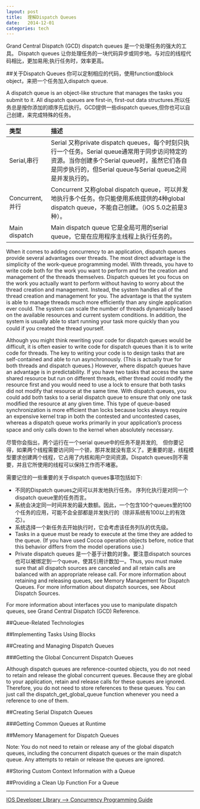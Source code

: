 ```yaml
---
layout: post  
title:  理解Dispatch Queues  
date:   2014-12-01  
categories: tech  
---  
```


Grand Central Dispatch (GCD) dispatch queues 是一个处理任务的强大的工具。 Dispatch queues 让你处理任务的一块代码异步或同步地。与对应的线程代码相比，更加易用;执行任务时，效率更高。  

##关于Dispatch Queues
你可以定制相应的代码，使用function或block object，来把一个任务加入dispatch queue.　　

A dispatch queue is an object-like structure that manages the tasks you submit to it. All dispatch queues are first-in, first-out data structures.所以任务总是按你添加的顺序先后执行。GCD提供一些dispatch queues,但你也可以自己创建，来完成特殊的任务。  

|类型        |描述                                          |
|:----------|:---------------------------------------------|
|Serial,串行                |Serial 又称private dispatch queues，每个时刻只执行一个任务。Serial queue通常用于同步访问特定的资源。当你创建多个Serial queue时，虽然它们各自是同步执行的，但Serial queue与Serial queue之间是并发执行的。|
|Concurrent,并行| Concurrent 又称global dispatch queue，可以并发地执行多个任务。你只能使用系统提供的4种global dispatch queue，不能自己创建。（iOS 5.0之前是3种）。|
|Main dispatch| Main dispatch queue 它是全局可用的serial queue，它是在应用程序主线程上执行任务的。|

When it comes to adding concurrency to an application, dispatch queues provide several advantages over threads. The most direct advantage is the simplicity of the work-queue programming model. With threads, you have to write code both for the work you want to perform and for the creation and management of the threads themselves. Dispatch queues let you focus on the work you actually want to perform without having to worry about the thread creation and management. Instead, the system handles all of the thread creation and management for you. The advantage is that the system is able to manage threads much more efficiently than any single application ever could. The system can scale the number of threads dynamically based on the available resources and current system conditions. In addition, the system is usually able to start running your task more quickly than you could if you created the thread yourself.　　

Although you might think rewriting your code for dispatch queues would be difficult, it is often easier to write code for dispatch queues than it is to write code for threads. The key to writing your code is to design tasks that are self-contained and able to run asynchronously. (This is actually true for both threads and dispatch queues.) However, where dispatch queues have an advantage is in predictability. If you have two tasks that access the same shared resource but run on different threads, either thread could modify the resource first and you would need to use a lock to ensure that both tasks did not modify that resource at the same time. With dispatch queues, you could add both tasks to a serial dispatch queue to ensure that only one task modified the resource at any given time. This type of queue-based synchronization is more efficient than locks because locks always require an expensive kernel trap in both the contested and uncontested cases, whereas a dispatch queue works primarily in your application’s process space and only calls down to the kernel when absolutely necessary.　　

尽管你会指出，两个运行在一个serial queue中的任务不是并发的,　但你要记得，如果两个线程需要访问同一个锁，那并发就没有意义了。更重要的是，线程模型要求创建两个线程，它占用了内核和用户空间资源。Dispatch queues则不需要，并且它所使用的线程可以保持工作而不堵塞。  

需要记住的一些重要的关于dispatch queues事项包括如下:  
* 不同的Dispatch queues之间可以并发地执行任务。 序列化执行是对同一个dispatch queue里的任务而言。
* 系统会决定同一时间并发的最大数额。因此，一个包含100个queues里的100个任务的应用，可能不会全部都是并发执行的（除非系统有100以上的有效芯）。  
* 系统选择一个新任务去开始执行时，它会考虑该任务列队的优先级。
* Tasks in a queue must be ready to execute at the time they are added to the queue. (If you have used Cocoa operation objects before, notice that this behavior differs from the model operations use.) 
* Private dispatch queues 是一个基于计数的对象。要注意dispatch sources也可以被绑定到一个queue，使其引用计数加一。Thus, you must make sure that all dispatch sources are canceled and all retain calls are balanced with an appropriate release call. For more information about retaining and releasing queues, see Memory Management for Dispatch Queues. For more information about dispatch sources, see About Dispatch Sources. 

For more information about interfaces you use to manipulate dispatch queues, see Grand Central Dispatch (GCD) Reference.

##Queue-Related Technologies

##Implementing Tasks Using Blocks

##Creating and Managing Dispatch Queues

###Getting the Global Concurrent Dispatch Queues

Although dispatch queues are reference-counted objects, you do not need to retain and release the global concurrent queues. Because they are global to your application, retain and release calls for these queues are ignored. Therefore, you do not need to store references to these queues. You can just call the dispatch_get_global_queue function whenever you need a reference to one of them.

##Creating Serial Dispatch Queues

###Getting Common Queues at Runtime

##Memory Management for Dispatch Queues

Note: You do not need to retain or release any of the global dispatch queues, including the concurrent dispatch queues or the main dispatch queue. Any attempts to retain or release the queues are ignored.

##Storing Custom Context Information with a Queue

##Providing a Clean Up Function For a Queue

---

[IOS Developer LIbrary --> Concurrency Programming Guide
](https://developer.apple.com/library/ios/documentation/General/Conceptual/ConcurrencyProgrammingGuide/OperationQueues/OperationQueues.html)
